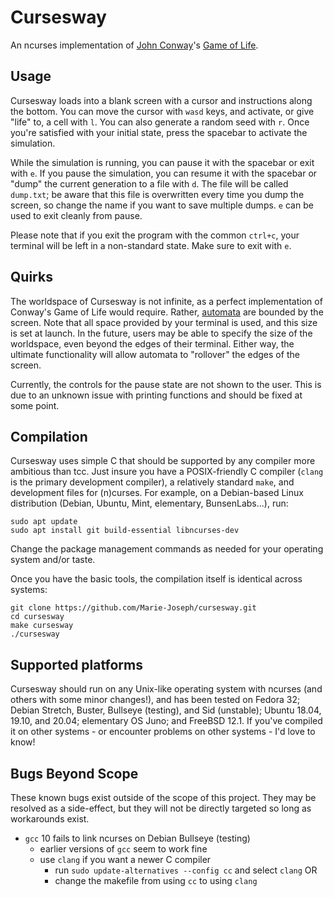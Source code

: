 # Cursesway

An ncurses implementation of [John Conway](https://en.wikipedia.org/wiki/John_Horton_Conway)'s [Game of Life](https://en.wikipedia.org/wiki/Conway%27s_Game_of_Life).

## Usage

Cursesway loads into a blank screen with a cursor and instructions along the bottom. You can move the cursor with `wasd` keys, and activate, or give "life" to, a cell with `l`. You can also generate a random seed with `r`. Once you're satisfied with your initial state, press the spacebar to activate the simulation.

While the simulation is running, you can pause it with the spacebar or exit with `e`. If you pause the simulation, you can resume it with the spacebar or "dump" the current generation to a file with `d`. The file will be called `dump.txt`; be aware that this file is overwritten every time you dump the screen, so change the name if you want to save multiple dumps. `e` can be used to exit cleanly from pause.

Please note that if you exit the program with the common `ctrl+c`, your terminal will be left in a non-standard state. Make sure to exit with `e`.

## Quirks

The worldspace of Cursesway is not infinite, as a perfect implementation of Conway's Game of Life would require. Rather, [automata](https://en.wikipedia.org/wiki/Cellular_automaton) are bounded by the screen. Note that all space provided by your terminal is used, and this size is set at launch. In the future, users may be able to specify the size of the worldspace, even beyond the edges of their terminal. Either way, the ultimate functionality will allow automata to "rollover" the edges of the screen.

Currently, the controls for the pause state are not shown to the user. This is due to an unknown issue with printing functions and should be fixed at some point.

## Compilation

Cursesway uses simple C that should be supported by any compiler more ambitious than tcc. Just insure you have a POSIX-friendly C compiler (`clang` is the primary development compiler), a relatively standard `make`, and development files for (n)curses. For example, on a Debian-based Linux distribution (Debian, Ubuntu, Mint, elementary, BunsenLabs...), run:

```
sudo apt update
sudo apt install git build-essential libncurses-dev
```

Change the package management commands as needed for your operating system and/or taste.

Once you have the basic tools, the compilation itself is identical across systems:

```
git clone https://github.com/Marie-Joseph/cursesway.git
cd cursesway
make cursesway
./cursesway
```

## Supported platforms
Cursesway should run on any Unix-like operating system with ncurses (and others with some minor changes!), and has been tested on Fedora 32; Debian Stretch, Buster, Bullseye (testing), and Sid (unstable); Ubuntu 18.04, 19.10, and 20.04; elementary OS Juno; and FreeBSD 12.1. If you've compiled it on other systems - or encounter problems on other systems - I'd love to know!

## Bugs Beyond Scope
These known bugs exist outside of the scope of this project. They may be resolved as a side-effect, but they will not be directly targeted so long as workarounds exist.

* `gcc` 10 fails to link ncurses on Debian Bullseye (testing)
    * earlier versions of `gcc` seem to work fine
    * use `clang` if you want a newer C compiler
        * run `sudo update-alternatives --config cc` and select `clang` OR
        * change the makefile from using `cc` to using `clang`
